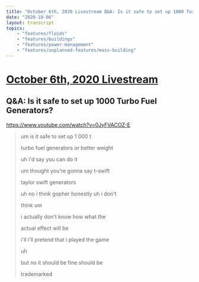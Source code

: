 ```yaml
---
title: "October 6th, 2020 Livestream Q&A: Is it safe to set up 1000 Turbo Fuel Generators?"
date: "2020-10-06"
layout: transcript
topics:
    - "features/fluids"
    - "features/buildings"
    - "features/power-management"
    - "features/unplanned-features/mass-building"
---
```

# [October 6th, 2020 Livestream](../2020-10-06.md)
## Q&A: Is it safe to set up 1000 Turbo Fuel Generators?
https://www.youtube.com/watch?v=0JyFVACOZ-E
> um is it safe to set up 1 000 t
> 
> turbo fuel generators or better weight
> 
> uh i'd say you can do it
> 
> um thought you're gonna say t-swift
> 
> taylor swift generators
> 
> uh no i think gopher honestly uh i don't
> 
> think um
> 
> i actually don't know how what the
> 
> actual effect will be
> 
> i'll i'll pretend that i played the game
> 
> uh
> 
> but no it should be fine should be
> 
> trademarked
> 
